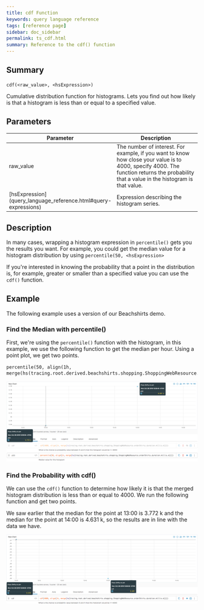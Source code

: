 ```yaml
---
title: cdf Function
keywords: query language reference
tags: [reference page]
sidebar: doc_sidebar
permalink: ts_cdf.html
summary: Reference to the cdf() function
---
```


## Summary

```
cdf(<raw_value>, <hsExpression>)
```

Cumulative distribution function for histograms. Lets you find out how likely is that a histogram is less than or equal to a specified value.


## Parameters

<table style="width: 100%;">
<thead>
<tr><th width="30%">Parameter</th><th width="70%">Description</th></tr>
</thead>
<tbody>
<tr>
<td>raw_value</td>
<td>The number of interest. For example, if you want to know how close your value is to 4000, specify 4000. The function returns the probability that a value in the histogram is that value. </td></tr>
<tr>
<td markdown="span"> [hsExpression](query_language_reference.html#query-expressions)</td>
<td>Expression describing the histogram series. </td></tr>
</tbody>
</table>

## Description

In many cases, wrapping a histogram expression in `percentile()` gets you the results you want. For example, you could get the median value for a histogram distribution by using `percentile(50, <hsExpression>`


If you're interested in knowing the probability that a point in the distribution is, for example, greater or smaller than a specified value you can use the `cdf()` function.

## Example

The following example uses a version of our Beachshirts demo.

### Find the Median with percentile()

First, we're using the `percentile()` function with the histogram, in this example, we use the following function to get the median per hour. Using a point plot, we get two points.

```
percentile(50, align(1h, merge(hs(tracing.root.derived.beachshirts.shopping.ShoppingWebResource.orderShirts.duration.millis.m))))
```

![histogram using percentile 50](images/ts_cdf_percentile.png)

### Find the Probability with cdf()

We can use the `cdf()` function to determine how likely it is that the merged histogram distribution is less than or equal to 4000. We run the following function and get two points.

We saw earlier that the median for the point at 13:00 is 3.772 k and the median for the point at 14:00 is 4.631 k, so the results are in line with the data we have.

![histogram using cdf](images/ts_cdf_cdf.png)
